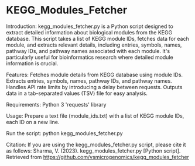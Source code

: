 # KEGG_Modules_Fetcher

Introduction:
kegg_modules_fetcher.py is a Python script designed to extract detailed information about biological modules from the KEGG database. This script takes a list of KEGG module IDs, fetches data for each module, and extracts relevant details, including entries, symbols, names, pathway IDs, and pathway names associated with each module. It's particularly useful for bioinformatics research where detailed module information is crucial.

Features:
Fetches module details from KEGG database using module IDs.
Extracts entries, symbols, names, pathway IDs, and pathway names.
Handles API rate limits by introducing a delay between requests.
Outputs data in a tab-separated values (TSV) file for easy analysis.

Requirements:
Python 3
'requests' library

Usage:
Prepare a text file (module_ids.txt) with a list of KEGG module IDs, each ID on a new line.

Run the script: python kegg_modules_fetcher.py

Citation:
If you are using the kegg_modules_fetcher.py script, please cite it as follows:
Sharma, V. (2023). kegg_modules_fetcher.py [Python script]. Retrieved from https://github.com/vsmicrogenomics/kegg_modules_fetcher
